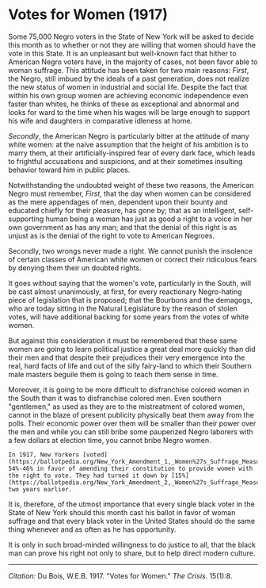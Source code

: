 <!--
title:   Votes for Women
author:  Du Bois, W.E.B.
journal: The Crisis
year:    1917
volume:  15
issue:   1
pages:   8
-->
# Votes for Women (1917)

Some 75,000 Negro voters in the State of New York will be asked to decide this month as to whether or not they are willing that women should have the vote in this State. It is an unpleas­ant but well-known fact that hither­ to American Negro voters have, in the majority of cases, not been favor able to woman suffrage. This attitude has been taken for two main reasons: *First*, the Negro, still imbued by the ideals of a past genera­tion, does not realize the new status of women in industrial and social life. Despite the fact that within his own­ group women are achieving economic independence even faster than whites, he thinks of these as excep­tional and abnormal and looks for­ ward to the time when his wages will be large enough to support his wife and daughters in comparative idleness at home.

*Secondly*, the American Negro is particularly bitter at the attitude of many white women: at the naive assumption that the height of his am­bition is to marry them, at their arti­ficially-inspired fear of every dark face, which leads to frightful accusa­tions and suspicions, and at their sometimes insulting behavior toward him in public places.

Notwithstanding the undoubted weight of these two reasons, the American Negro must remember, *First*, that the day when women can be considered as the mere appendages of men, dependent upon their bounty and educated chiefly for their pleasure, has gone by; that as an in­telligent, self-supporting human be­ing a woman has just as good a right to a voice in her own government as has any man; and that the denial of this right is as unjust as is the denial of the right to vote to American Negroes.

Secondly, two wrongs never made a right. We cannot punish the insolence of certain classes of American white women or correct their ridicu­lous fears by denying them their un­ doubted rights.

It goes without saying that the women's vote, particularly in the South, will be cast almost unanimously, at first, for every reactionary Negro-hating piece of legislation that is proposed; that the Bourbons and the demagogs, who are today sitting in the Natural Legislature by the reason of stolen votes, will have additional backing for some years from the votes of white women.

But against this consideration it must be remembered that these same women are going to learn political justice a great deal more quickly than did their men and that despite their prejudices their very emergence into the real, hard facts of life and out of the silly fairy-land to which their Southern male masters beguile them is going to teach them sense in time.

Moreover, it is going to be more difficult to disfranchise colored women in the South than it was to disfranchise colored men. Even southern "gentlemen," as used as they are to the mistreatment of colored wom­en, cannot in the blaze of present publicity physically beat them away from the polls. Their economic power over them will be smaller than their power over the men and while you can still bribe some pauperized Negro laborers with a few dollars at election time, you cannot bribe Negro women.

```{margin}
In 1917, New Yorkers [voted](https://ballotpedia.org/New_York_Amendment_1,_Women%27s_Suffrage_Measure_(1917)) 54%-46% in favor of amending their constitution to provide women with the right to vote. They had turned it down by [15%](https://ballotpedia.org/New_York_Amendment_2,_Women%27s_Suffrage_Measure_(1915)) two years earlier.
```

It is, therefore, of the utmost importance that every single black voter in the State of New York should this month cast his ballot in favor of woman suffrage and that every black voter in the United States should do the same thing whenever and as often as he has opportunity.

It is only in such broad-minded willingness to do justice to all, that the black man can prove his right not only to share, but to help direct modern culture.

__________
*Citation:* Du Bois, W.E.B. 1917. "Votes for Women." *The Crisis*. 15(1):8.
